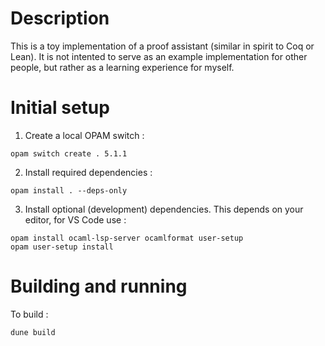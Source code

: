 # Description

This is a toy implementation of a proof assistant (similar in spirit to Coq or Lean). It is not intented to serve as an example implementation for other people, but rather as a learning experience for myself.

# Initial setup

1. Create a local OPAM switch :
```
opam switch create . 5.1.1
```

2. Install required dependencies : 
```
opam install . --deps-only
```

3. Install optional (development) dependencies. This depends on your editor, for VS Code use :
```
opam install ocaml-lsp-server ocamlformat user-setup
opam user-setup install
```

# Building and running

To build : 
```
dune build
```

